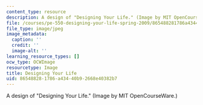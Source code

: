 ```yaml
---
content_type: resource
description: A design of "Designing Your Life." (Image by MIT OpenCourseWare.)
file: /courses/pe-550-designing-your-life-spring-2009/865488281786a43440b92668e40382b7_chp_dyl.jpg
file_type: image/jpeg
image_metadata:
  caption: ''
  credit: ''
  image-alt: ''
learning_resource_types: []
ocw_type: OCWImage
resourcetype: Image
title: Designing Your Life
uid: 86548828-1786-a434-40b9-2668e40382b7
---
```

A design of "Designing Your Life." (Image by MIT OpenCourseWare.)